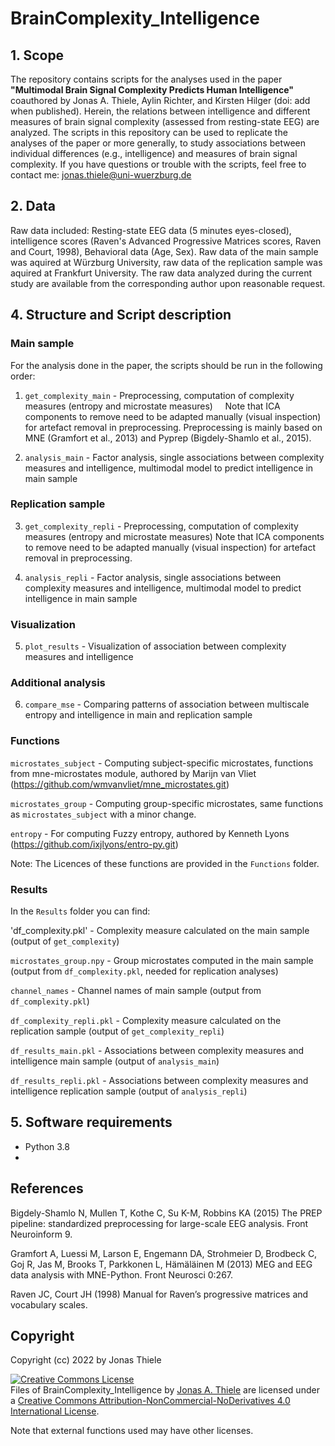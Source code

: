 # BrainComplexity_Intelligence


## 1. Scope
The repository contains scripts for the analyses used in the paper **"Multimodal Brain Signal Complexity Predicts Human Intelligence"** coauthored by Jonas A. Thiele, Aylin Richter, and Kirsten Hilger (doi: add when published). Herein, the relations between intelligence and different measures of brain signal complexity (assessed from resting-state EEG) are analyzed.
The scripts in this repository can be used to replicate the analyses of the paper or more generally, to study associations between individual differences (e.g., intelligence) and measures of brain signal complexity.
If you have questions or trouble with the scripts, feel free to contact me: jonas.thiele@uni-wuerzburg.de
## 2. Data
Raw data included: Resting-state EEG data (5 minutes eyes-closed), intelligence scores (Raven's Advanced Progressive Matrices scores, Raven and Court, 1998), Behavioral data (Age, Sex). 
Raw data of the main sample was aquired at Würzburg University, raw data of the replication sample was aquired at Frankfurt University.
The raw data analyzed during the current study are available from the corresponding author upon reasonable request.

## 4. Structure and Script description
### Main sample

For the analysis done in the paper, the scripts should be run in the following order:

1.	`get_complexity_main` - Preprocessing, computation of complexity measures (entropy and microstate measures)
                            &nbsp;&nbsp;&nbsp;&nbsp;Note that ICA components to remove need to be adapted manually (visual inspection) for artefact removal in preprocessing.
                            Preprocessing is mainly based on MNE (Gramfort et al., 2013) and Pyprep (Bigdely-Shamlo et al., 2015). 
  
2.	`analysis_main` - Factor analysis, single associations between complexity measures and intelligence, multimodal model to predict intelligence in main sample
  

### Replication sample

3.	`get_complexity_repli` - Preprocessing, computation of complexity measures (entropy and microstate measures)
                             Note that ICA components to remove need to be adapted manually (visual inspection) for artefact removal in preprocessing.   
  
4.	`analysis_repli` - Factor analysis, single associations between complexity measures and intelligence, multimodal model to predict intelligence in main sample

### Visualization

5. `plot_results` - Visualization of association between complexity measures and intelligence

### Additional analysis

6. `compare_mse` - Comparing patterns of association between multiscale entropy and intelligence in main and replication sample

### Functions

`microstates_subject` - Computing subject-specific microstates, functions from mne-microstates module, authored by Marijn van Vliet (https://github.com/wmvanvliet/mne_microstates.git)

`microstates_group` - Computing group-specific microstates, same functions as `microstates_subject` with a minor change.

`entropy` - For computing Fuzzy entropy, authored by Kenneth Lyons (https://github.com/ixjlyons/entro-py.git)

Note: The Licences of these functions are provided in the `Functions` folder.

### Results

In the `Results` folder you can find:

'df_complexity.pkl' - Complexity measure calculated on the main sample (output of `get_complexity`)

`microstates_group.npy` - Group microstates computed in the main sample (output from `df_complexity.pkl`, needed for replication analyses)

`channel_names` - Channel names of main sample (output from `df_complexity.pkl`)

`df_complexity_repli.pkl` - Complexity measure calculated on the replication sample (output of  `get_complexity_repli`)

`df_results_main.pkl` - Associations between complexity measures and intelligence main sample (output of `analysis_main`)

`df_results_repli.pkl` - Associations between complexity measures and intelligence replication sample (output of `analysis_repli`)

## 5. Software requirements
-	Python 3.8
-	

## References
Bigdely-Shamlo N, Mullen T, Kothe C, Su K-M, Robbins KA (2015) The PREP pipeline: standardized preprocessing for large-scale EEG analysis. Front Neuroinform 9.

Gramfort A, Luessi M, Larson E, Engemann DA, Strohmeier D, Brodbeck C, Goj R, Jas M, Brooks T, Parkkonen L, Hämäläinen M (2013) MEG and EEG data analysis with MNE-Python. Front Neurosci 0:267.

Raven JC, Court JH (1998) Manual for Raven’s progressive matrices and vocabulary scales.
## Copyright
Copyright (cc) 2022 by Jonas Thiele

<a rel="license" href="http://creativecommons.org/licenses/by-nc-nd/4.0/"><img alt="Creative Commons License" style="border-width:0" src="https://i.creativecommons.org/l/by-nc-nd/4.0/88x31.png" /></a><br /><span xmlns:dct="http://purl.org/dc/terms/" property="dct:title">Files of BrainComplexity_Intelligence</span> by <a xmlns:cc="http://creativecommons.org/ns#" href="https://github.com/jonasAthiele/BrainReconfiguration_Intelligence" property="cc:attributionName" rel="cc:attributionURL">Jonas A. Thiele</a> are licensed under a <a rel="license" href="http://creativecommons.org/licenses/by-nc-nd/4.0/">Creative Commons Attribution-NonCommercial-NoDerivatives 4.0 International License</a>.

Note that external functions used may have other licenses.
